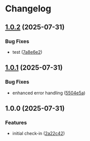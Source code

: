 # Changelog

## [1.0.2](https://github.com/osanderson/jsonshape/compare/v1.0.1...v1.0.2) (2025-07-31)


### Bug Fixes

* test ([7a8e6e2](https://github.com/osanderson/jsonshape/commit/7a8e6e28a9618f8de637ab4dc9541f5e840fad6a))

## [1.0.1](https://github.com/osanderson/jsonshape/compare/v1.0.0...v1.0.1) (2025-07-31)


### Bug Fixes

* enhanced error handling ([5504e5a](https://github.com/osanderson/jsonshape/commit/5504e5a9e4f298a3129751441d1f48ea4379a52a))

## 1.0.0 (2025-07-31)


### Features

* initial check-in ([2a22c42](https://github.com/osanderson/jsonshape/commit/2a22c4278ab2fa7827c9ead73a380212186915f6))
